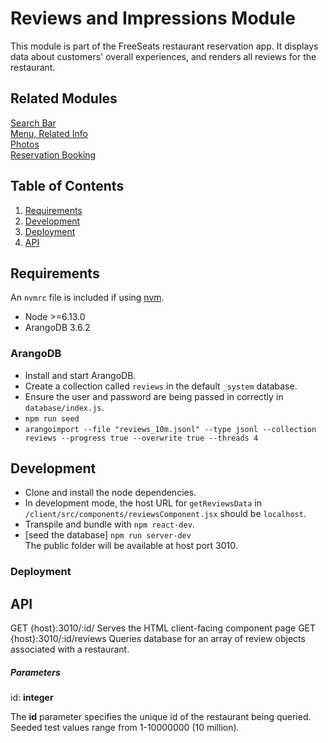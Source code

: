 # Reviews and Impressions Module

This module is part of the FreeSeats restaurant reservation app. It displays data about customers' overall experiences, and renders all reviews for the restaurant.

## Related Modules

[Search Bar](https://github.com/freeseats/exzerone-search-bar)  
[Menu, Related Info](https://github.com/freeseats/Menu-Related-SideBar)  
[Photos](https://github.com/freeseats/matthewjdiaz1-photo-service)  
[Reservation Booking](https://github.com/freeseats/wfong-service-reservations)

## Table of Contents

1. [Requirements](#Usage)
2. [Development](#development)
3. [Deployment](#deployment)
4. [API](#api)

## Requirements

An `nvmrc` file is included if using [nvm](https://github.com/creationix/nvm).

- Node >=6.13.0
- ArangoDB 3.6.2

### ArangoDB
- Install and start ArangoDB. 
- Create a collection called `reviews` in the default `_system` database.
- Ensure the user and password are being passed in correctly in `database/index.js`.
- `npm run seed`  
- `arangoimport --file "reviews_10m.jsonl" --type jsonl --collection reviews --progress true --overwrite true --threads 4`

## Development
- Clone and install the node  dependencies.  
- In development mode, the host URL for `getReviewsData` in `/client/src/components/reviewsComponent.jsx` should be `localhost`.  
- Transpile and bundle with `npm react-dev`.
- [seed the database]
`npm run server-dev`  
The public folder will be available at host port 3010.

### Deployment

<!-- Build the bundle with `npm build`.  
Make sure no images with the names "rdbimg" or "rfeimg", or containers with the names "rdb" or "rfe" exist on the host.  
`bash compose`  
Visit port 3010 on the host IP  
To compose down, use `bash decompose`... but be aware that it will prune any other dangling images and volumes as well. -->

## API

GET {host}:3010/:id/            Serves the HTML client-facing component page
GET {host}:3010/:id/reviews     Queries database for an array of review objects associated with a restaurant.

##### Parameters
id: **integer**  

The **id** parameter specifies the unique id of the restaurant being queried. Seeded test values range from 1-10000000 (10 million).